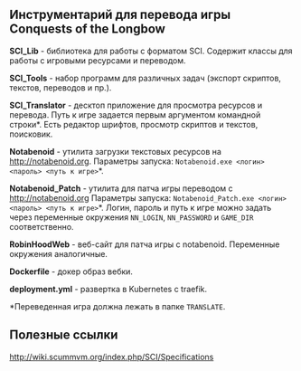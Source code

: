 ## Инструментарий для перевода игры Conquests of the Longbow

**SCI_Lib** - библиотека для работы с форматом SCI. 
Содержит классы для работы с игровыми ресурсами и переводом.

**SCI_Tools** - набор программ для различных задач (экспорт скриптов, текстов, переводов и пр.).

**SCI_Translator** - десктоп приложение для просмотра ресурсов и перевода.
Путь к игре задается первым аргументом командной строки*.
Есть редактор шрифтов, просмотр скриптов и текстов, поисковик.

**Notabenoid** - утилита загрузки текстовых ресурсов на http://notabenoid.org.
Параметры запуска: `Notabenoid.exe <логин> <пароль> <путь к игре>`*.

**Notabenoid_Patch** - утилита для патча игры переводом с http://notabenoid.org
Параметры запуска: `Notabenoid_Patch.exe <логин> <пароль> <путь к игре>`*.
Логин, пароль и путь к игре можно задать через переменные окружения `NN_LOGIN`, `NN_PASSWORD` и `GAME_DIR` соответственно.

**RobinHoodWeb** - веб-сайт для патча игры с notabenoid. Переменные окружения аналогичные.

**Dockerfile** - докер образ вебки.

**deployment.yml** - развертка в Kubernetes с traefik.

*Переведенная игра должна лежать в папке `TRANSLATE`.

## Полезные ссылки

http://wiki.scummvm.org/index.php/SCI/Specifications